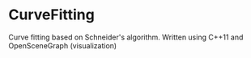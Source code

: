 # CurveFitting
Curve fitting based on Schneider's algorithm. Written using C++11 and OpenSceneGraph (visualization)
